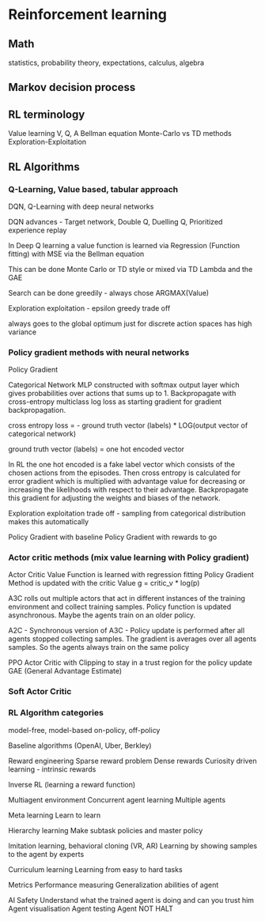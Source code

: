 # Reinforcement learning

## Math
statistics, probability theory, expectations, calculus, algebra

## Markov decision process

## RL terminology

Value learning
V, Q, A
Bellman equation
Monte-Carlo vs TD methods
Exploration-Exploitation 

## RL Algorithms

### Q-Learning, Value based, tabular approach

DQN, Q-Learning with deep neural networks

DQN advances - Target network, Double Q, Duelling Q, Prioritized experience replay

In Deep Q learning a value function is learned via Regression (Function fitting) with MSE via the Bellman equation

This can be done Monte Carlo or TD style or mixed via TD Lambda and the GAE 

Search can be done greedily - always chose ARGMAX(Value)

Exploration exploitation - epsilon greedy trade off
  
always goes to the global optimum
just for discrete action spaces
has high variance

### Policy gradient methods with neural networks

Policy Gradient

Categorical Network MLP constructed with softmax output layer which gives probabilities over actions that sums up to 1. 
Backpropagate with cross-entropy multiclass log loss as starting gradient for gradient backpropagation.

cross entropy loss = - ground truth vector (labels) * LOG(output vector of categorical network)

ground truth vector (labels) = one hot encoded vector

In RL the one hot encoded is a fake label vector which consists of the chosen actions from the episodes. Then cross entropy is calculated for error gradient which is multiplied with advantage value for decreasing or increasing the likelihoods with respect to their advantage. 
Backpropagate this gradient for adjusting the weights and biases of the network. 

Exploration exploitation trade off - sampling from categorical distribution makes this automatically

            
Policy Gradient with baseline
Policy Gradient with rewards to go
    


### Actor critic methods (mix value learning with Policy gradient)

Actor Critic
Value Function is learned with regression fitting
Policy Gradient Method is updated with the critic Value
g = critic_v * log(p)  

A3C rolls out multiple actors that act in different instances of the training environment and collect training samples. Policy function is updated asynchronous. Maybe the agents train on an older policy.
 
A2C - Synchronous version of A3C - Policy update is performed after all agents stopped collecting samples. The gradient is averages over all agents samples. So the agents always train on the same policy

PPO
Actor Critic with Clipping to stay in a trust region for the policy update
GAE (General Advantage Estimate)

### Soft Actor Critic

### RL Algorithm categories

model-free, model-based 
on-policy, off-policy

Baseline algorithms (OpenAI, Uber, Berkley)

Reward engineering
Sparse reward problem
Dense rewards
Curiosity driven learning - intrinsic rewards

Inverse RL (learning a reward function)

Multiagent environment
Concurrent agent learning
Multiple agents

Meta learning
Learn to learn

Hierarchy learning
Make subtask policies and master policy

Imitation learning, behavioral cloning (VR, AR)
Learning by showing samples to the agent by experts

Curriculum learning
Learning from easy to hard tasks

Metrics
Performance measuring
Generalization abilities of agent

AI Safety
Understand what the trained agent is doing and can you trust him
Agent visualisation 
Agent testing
Agent NOT HALT
